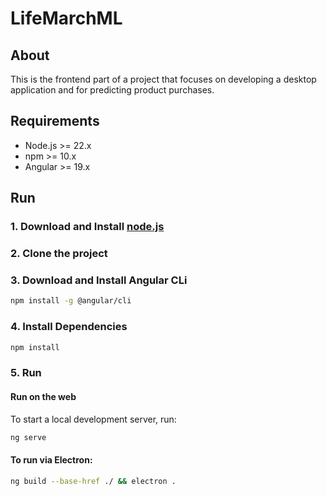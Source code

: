# LifeMarchML

## About
This is the frontend part of a project that focuses on developing a desktop application and for predicting product purchases.


## Requirements
- Node.js >= 22.x
- npm >= 10.x
- Angular >= 19.x

## Run

### 1. Download and Install [node.js](https://nodejs.org/en/download)

### 2. Clone the project

### 3. Download and Install Angular CLi
```bash
npm install -g @angular/cli
```

### 4. Install Dependencies

```bash
npm install
```

### 5. Run

#### Run on the web

To start a local development server, run:

```bash
ng serve
```

#### To run via Electron:

```bash
ng build --base-href ./ && electron .
```

